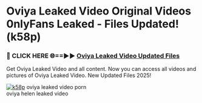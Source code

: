 # Oviya Leaked Video Original Videos 0nlyFans Leaked - Files Updated! (k58p)

<h3>🔴 CLICK HERE 🌐==►► <a href="https://tinyurl.com/2jnfzry5" rel="nofollow">Oviya Leaked Video Updated Files</a></h3>

Get Oviya Leaked Video and all content. Now you can access all videos and pictures of Oviya Leaked Video. New Updated Files 2025!

[![k58p](https://i.imgur.com/GyGTBgg.gif)](https://tinyurl.com/2jnfzry5)
oviya leaked video porn<br>
oviya helen leaked video